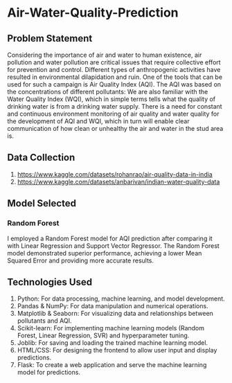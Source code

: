 # Air-Water-Quality-Prediction
## Problem Statement

Considering the importance of air and water to human existence, air pollution
and water pollution are critical issues that require collective effort for prevention
and control. Different types of anthropogenic activities have resulted in
environmental dilapidation and ruin. One of the tools that can be used for such
a campaign is Air Quality Index (AQI). The AQI was based on the concentrations
of different pollutants: We are also familiar with the Water Quality Index (WQI),
which in simple terms tells what the quality of drinking water is from a drinking
water supply. There is a need for constant and continuous environment
monitoring of air quality and water quality for the development of AQI and WQI,
which in turn will enable clear communication of how clean or unhealthy the air
and water in the stud area is.

## Data Collection
1) https://www.kaggle.com/datasets/rohanrao/air-quality-data-in-india
2) https://www.kaggle.com/datasets/anbarivan/indian-water-quality-data

## Model Selected
### Random Forest
I employed a Random Forest model for AQI prediction after comparing it with Linear Regression and Support Vector Regressor. The Random Forest model demonstrated superior performance, achieving a lower Mean Squared Error and providing more accurate results.

## Technologies Used
1) Python: For data processing, machine learning, and model development.
2) Pandas & NumPy: For data manipulation and numerical operations.
3) Matplotlib & Seaborn: For visualizing data and relationships between pollutants and AQI. 
4) Scikit-learn: For implementing machine learning models (Random Forest, Linear Regression, SVR) and hyperparameter tuning.
5) Joblib: For saving and loading the trained machine learning model.
6) HTML/CSS: For designing the frontend to allow user input and display predictions.
7) Flask: To create a web application and serve the machine learning model for predictions.
